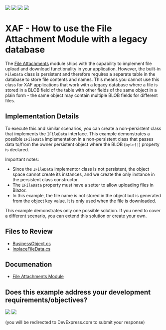 <!-- default badges list -->
![](https://img.shields.io/endpoint?url=https://codecentral.devexpress.com/api/v1/VersionRange/128594795/24.2.1%2B)
[![](https://img.shields.io/badge/Open_in_DevExpress_Support_Center-FF7200?style=flat-square&logo=DevExpress&logoColor=white)](https://supportcenter.devexpress.com/ticket/details/T237508)
[![](https://img.shields.io/badge/📖_How_to_use_DevExpress_Examples-e9f6fc?style=flat-square)](https://docs.devexpress.com/GeneralInformation/403183)
[![](https://img.shields.io/badge/💬_Leave_Feedback-feecdd?style=flat-square)](#does-this-example-address-your-development-requirementsobjectives)
<!-- default badges end -->

# XAF - How to use the File Attachment Module with a legacy database

The [File Attachments](https://docs.devexpress.com/eXpressAppFramework/112781/document-management/file-attachments-module) module ships with the capability to implement file upload and download functionality in your application. However, the built-in `FileData` class is persistent and therefore requires a separate table in the database to store file contents and names. This means you cannot use this class for XAF applications that work with a legacy database where a file is stored in a BLOB field of the table with other fields of the same object in a plain form - the same object may contain multiple BLOB fields for different files. 


## Implementation Details

To execute this and similar scenarios, you can create a non-persistent class that implements the `IFileData` interface. This example demonstrates a possible `IFileData` implementation in a non-persistent class that passes data to/from the owner persistent object where the BLOB (`byte[]`) property is declared.

Important notes:

- Since the `IFileData` implementor class is not persistent, the object space cannot create its instances, and we create the only instance in the persistent class constructor.
- The `IFileData` property must have a setter to allow uploading files in Blazor.
- In this example, the file name is not stored in the object but is generated from the object key value. It is only used when the file is downloaded.

This example demonstrates only one possible solution. If you need to cover a different scenario, you can extend this solution or create your own.

## Files to Review

* [BusinessObject.cs](CS/EF/CustomFileDataEF/CustomFileDataEF.Module/MyModels/BusinessObject.cs)
* [InplaceFileData.cs](CS/EF/CustomFileDataEF/CustomFileDataEF.Module/MyModels/InplaceFileData.cs)

## Documenation

* [File Attachments Module](https://docs.devexpress.com/eXpressAppFramework/112781/document-management/file-attachments-module)
<!-- feedback -->
## Does this example address your development requirements/objectives?

[<img src="https://www.devexpress.com/support/examples/i/yes-button.svg"/>](https://www.devexpress.com/support/examples/survey.xml?utm_source=github&utm_campaign=xaf-how-to-use-the-file-attachment-module-with-a-legacy-database&~~~was_helpful=yes) [<img src="https://www.devexpress.com/support/examples/i/no-button.svg"/>](https://www.devexpress.com/support/examples/survey.xml?utm_source=github&utm_campaign=xaf-how-to-use-the-file-attachment-module-with-a-legacy-database&~~~was_helpful=no)

(you will be redirected to DevExpress.com to submit your response)
<!-- feedback end -->
